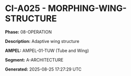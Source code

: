 # CI-A025 - MORPHING-WING-STRUCTURE

**Phase:** 08-OPERATION

**Description:** Adaptive wing structure

**AMPEL:** AMPEL-01-TUW (Tube and Wing)

**Segment:** A-ARCHITECTURE

**Generated:** 2025-08-25 17:27:29 UTC
